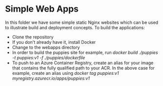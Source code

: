 # Simple Web Apps
In this folder we have some simple static Nginx websites which can be used to illustrate build and deployment concepts.
To build the applications:
* Clone the repository
* If you don't already have it, install Docker
* Change to the webapps directory
* In order to build the puppies site for example, run <em>docker build ./puppies -t puppies:v1 -f ./puppies/dockerfile</em>
* To push to an Azure Container Registry, create an alias for your image that contains the fully qualified path to your ACR. In the above case for example, create an alias using <em>docker tag puppies:v1 myregistry.azurecr.io/apps/puppies:v1</em>
